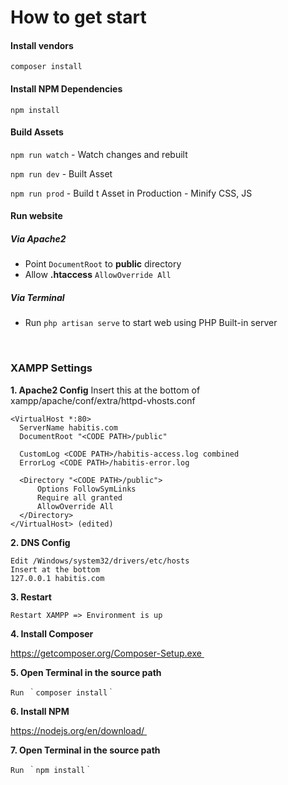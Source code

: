 # How to get start

#### Install vendors

`composer install`

#### Install NPM Dependencies

`npm install`

#### Build Assets

`npm run watch` - Watch changes and rebuilt

`npm run dev` - Built Asset

`npm run prod` - Build t Asset in Production - Minify CSS, JS

#### Run website

##### Via Apache2

 - Point `DocumentRoot` to **public** directory
 - Allow **.htaccess** `AllowOverride All`
 
##### Via Terminal

 - Run `php artisan serve`  to start web using PHP Built-in server
  
  
  
### XAMPP Settings
**1. Apache2 Config**
Insert this at the bottom of xampp/apache/conf/extra/httpd-vhosts.conf

```
<VirtualHost *:80>
  ServerName habitis.com
  DocumentRoot "<CODE PATH>/public"

  CustomLog <CODE PATH>/habitis-access.log combined
  ErrorLog <CODE PATH>/habitis-error.log

  <Directory "<CODE PATH>/public">
      Options FollowSymLinks
      Require all granted
      AllowOverride All  
  </Directory>
</VirtualHost> (edited)
```

**2. DNS Config**

```
Edit /Windows/system32/drivers/etc/hosts
Insert at the bottom
127.0.0.1 habitis.com
```

**3. Restart**

```
Restart XAMPP => Environment is up
```

**4. Install Composer**

https://getcomposer.org/Composer-Setup.exe 

**5. Open Terminal in the source path**

```
Run ｀composer install｀
```

**6. Install NPM**

https://nodejs.org/en/download/ 

**7. Open Terminal in the source path**

```
Run ｀npm install｀ 
```

